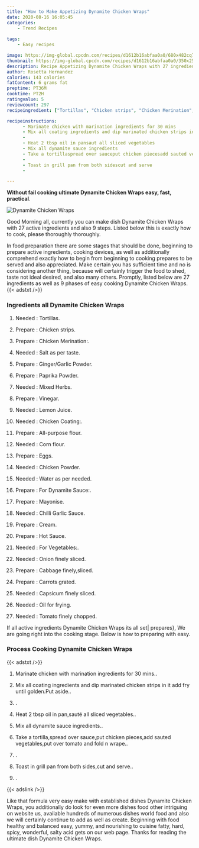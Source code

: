 ```yaml
---
title: "How to Make Appetizing Dynamite Chicken Wraps"
date: 2020-08-16 16:05:45
categories:
    - Trend Recipes
    
tags:
    - Easy recipes

image: https://img-global.cpcdn.com/recipes/d1612b16abfaa0a0/680x482cq70/dynamite-chicken-wraps-recipe-main-photo.jpg
thumbnail: https://img-global.cpcdn.com/recipes/d1612b16abfaa0a0/350x250cq70/dynamite-chicken-wraps-recipe-main-photo.jpg
description: Recipe Appetizing Dynamite Chicken Wraps with 27 ingredients and 9 stages of easy cooking.
author: Rosetta Hernandez
calories: 143 calories
fatContent: 6 grams fat
preptime: PT36M
cooktime: PT2H
ratingvalue: 5
reviewcount: 297
recipeingredient: ["Tortillas", "Chicken strips", "Chicken Merination", "Salt as per taste", "GingerGarlic Powder", "Paprika Powder", "Mixed Herbs", "Vinegar", "Lemon Juice", "Chicken Coating", "Allpurpose flour", "Corn flour", "Eggs", "Chicken Powder", "Water as per needed", "For Dynamite Sauce", "Mayonise", "Chilli Garlic Sauce", "Cream", "Hot Sauce", "For Vegetables", "Onion finely sliced", "Cabbage  finelysliced", "Carrots grated", "Capsicum finely sliced", "Oil for frying", "Tomato finely chopped"]

recipeinstructions: 
      - Marinate chicken with marination ingredients for 30 mins 
      - Mix all coating ingredients and dip marinated chicken strips in it add fry until goldenPut aside 
      -  
      - Heat 2 tbsp oil in pansaut all sliced vegetables 
      - Mix all dynamite sauce ingredients 
      - Take a tortillaspread over sauceput chicken piecesadd sauted vegetablesput over tomato and fold n wrape 
      -  
      - Toast in grill pan from both sidescut and serve 
      - 

---
```




**Without fail cooking ultimate Dynamite Chicken Wraps easy, fast, practical**. 


![Dynamite Chicken Wraps](https://img-global.cpcdn.com/recipes/d1612b16abfaa0a0/680x482cq70/dynamite-chicken-wraps-recipe-main-photo.jpg "Dynamite Chicken Wraps")




Good Morning all, currently you can make dish Dynamite Chicken Wraps with 27 active ingredients and also 9 steps. Listed below this is exactly how to cook, please thoroughly thoroughly.

In food preparation there are some stages that should be done, beginning to prepare active ingredients, cooking devices, as well as additionally comprehend exactly how to begin from beginning to cooking prepares to be served and also appreciated. Make certain you has sufficient time and no is considering another thing, because will certainly trigger the food to shed, taste not ideal desired, and also many others. Promptly, listed below are 27 ingredients as well as 9 phases of easy cooking Dynamite Chicken Wraps.
{{< adstxt />}}

### Ingredients all Dynamite Chicken Wraps


1. Needed  : Tortillas.

1. Prepare  : Chicken strips.

1. Prepare  : Chicken Merination:.

1. Needed  : Salt as per taste.

1. Prepare  : Ginger/Garlic Powder.

1. Prepare  : Paprika Powder.

1. Needed  : Mixed Herbs.

1. Prepare  : Vinegar.

1. Needed  : Lemon Juice.

1. Needed  : Chicken Coating:.

1. Prepare  : All-purpose flour.

1. Needed  : Corn flour.

1. Prepare  : Eggs.

1. Needed  : Chicken Powder.

1. Needed  : Water as per needed.

1. Prepare  : For Dynamite Sauce:.

1. Prepare  : Mayonise.

1. Needed  : Chilli Garlic Sauce.

1. Prepare  : Cream.

1. Prepare  : Hot Sauce.

1. Needed  : For Vegetables:.

1. Needed  : Onion finely sliced.

1. Prepare  : Cabbage  finely,sliced.

1. Prepare  : Carrots grated.

1. Needed  : Capsicum finely sliced.

1. Needed  : Oil for frying.

1. Needed  : Tomato finely chopped.



If all active ingredients Dynamite Chicken Wraps its all set| prepares}, We are going right into the cooking stage. Below is how to preparing with easy.

### Process Cooking Dynamite Chicken Wraps

{{< adstxt />}}


1. Marinate chicken with marination ingredients for 30 mins..



1. Mix all coating ingredients and dip marinated chicken strips in it add fry until golden.Put aside..



1. .



1. Heat 2 tbsp oil in pan,sauté all sliced vegetables..



1. Mix all dynamite sauce ingredients..



1. Take a tortilla,spread over sauce,put chicken pieces,add sauted vegetables,put over tomato and fold n wrape..



1. .



1. Toast in grill pan from both sides,cut and serve..



1. .





{{< adslink />}}

Like that formula very easy make with established dishes Dynamite Chicken Wraps, you additionally do look for even more dishes food other intriguing on website us, available hundreds of numerous dishes world food and also we will certainly continue to add as well as create. Beginning with food healthy and balanced easy, yummy, and nourishing to cuisine fatty, hard, spicy, wonderful, salty acid gets on our web page. Thanks for reading the ultimate dish Dynamite Chicken Wraps.
